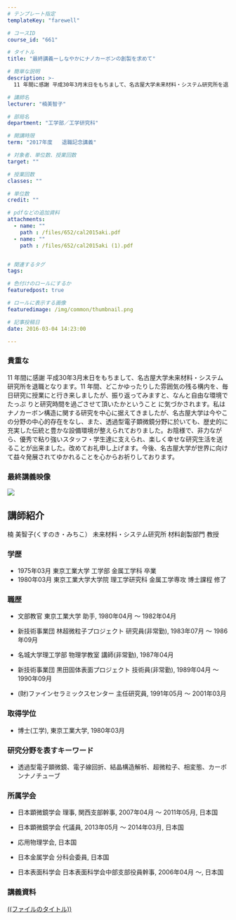 ```yaml
---
# テンプレート指定
templateKey: "farewell"

# コースID
course_id: "661"

# タイトル
title: "最終講義ーしなやかにナノカーボンの創製を求めて"

# 簡単な説明
description: >-
  11 年間に感謝 平成30年3月末日をもちまして、名古屋大学未来材料・システム研究所を退職となります。11 年間、どこかゆったりした雰囲気の残る構内を、毎日研究に授業にと行き来しましたが、...

# 講師名
lecturer: "楠美智子"

# 部局名
department: "工学部／工学研究科"

# 開講時限
term: "2017年度	退職記念講義"

# 対象者、単位数、授業回数
target: ""

# 授業回数
classes: ""

# 単位数
credit: ""

# pdfなどの追加資料
attachments: 
  - name: "" 
    path : /files/652/cal2015aki.pdf
  - name: "" 
    path : /files/652/cal2015aki (1).pdf


# 関連するタグ
tags:

# 色付けのロールにするか
featuredpost: true

# ロールに表示する画像
featuredimage: /img/common/thumbnail.png

# 記事投稿日
date: 2016-03-04 14:23:00

---
```

  
### 貴重な  
11 年間に感謝 平成30年3月末日をもちまして、名古屋大学未来材料・システム研究所を退職となります。11 年間、どこかゆったりした雰囲気の残る構内を、毎日研究に授業にと行き来しましたが、振り返ってみますと、なんと自由な環境でたっぷ りと研究時間を過ごさせて頂いたかということ に気づかされます。私はナノカーボン構造に関する研究を中心に据えてきましたが、名古屋大学は今やこの分野の中心的存在をなし、また、透過型電子顕微鏡分野に於いても、歴史的に充実した伝統と豊かな設備環境が整えられておりました。お陰様で、非力ながら、優秀で粘り強いスタッフ・学生達に支えられ、楽しく幸せな研究生活を送ることが出来ました。改めてお礼申し上げます。今後、名古屋大学が世界に向けて益々発展されてゆかれることを心からお祈りしております。  
### 最終講義映像  
[![](http://nuvideo.media.nagoya-u.ac.jp/thumbs/4011/4437)](http://nuvideo.media.nagoya-u.ac.jp/embed/a93bd7b3da71440dfc5d723af0ada70b0b2bb498) 
  
## 講師紹介  
楠 美智子(くすのき・みちこ） 未来材料・システム研究所 材料創製部門 教授  
### 学歴  
  
* 1975年03月 東京工業大学 工学部 金属工学科 卒業  
* 1980年03月 東京工業大学大学院 理工学研究科 金属工学専攻 博士課程 修了  
### 職歴  
  
* 文部教官 東京工業大学 助手, 1980年04月 ～ 1982年04月  
  
* 新技術事業団 林超微粒子プロジェクト 研究員(非常勤), 1983年07月 ～ 1986年09月  
* 名城大学理工学部 物理学教室 講師(非常勤), 1987年04月  
  
* 新技術事業団 黒田固体表面プロジェクト 技術員(非常勤), 1989年04月 ～ 1990年09月  
* (財)ファインセラミックスセンター 主任研究員, 1991年05月 ～ 2001年03月  
### 取得学位  
  
* 博士(工学), 東京工業大学, 1980年03月  
### 研究分野を表すキーワード  
  
* 透過型電子顕微鏡、電子線回折、結晶構造解析、超微粒子、相変態、カーボンナノチューブ  
### 所属学会  
  
  
* 日本顕微鏡学会 理事, 関西支部幹事, 2007年04月 ～ 2011年05月, 日本国  
  
* 日本顕微鏡学会 代議員, 2013年05月 ～ 2014年03月, 日本国  
* 応用物理学会, 日本国  
* 日本金属学会 分科会委員, 日本国  
* 日本表面科学会 日本表面科学会中部支部役員幹事, 2006年04月 ～, 日本国
### 講義資料


[((ファイルのタイトル))](/files/661/((ファイル名))) 
